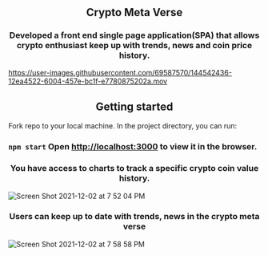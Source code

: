 #                                             <h2 align="center"> Crypto Meta Verse </h2>                                                      

 <h3 align='center' > Developed a front end single page application(SPA) that allows crypto enthusiast keep up with trends, news and coin price history. </h3>       



https://user-images.githubusercontent.com/69587570/144542436-12ea4522-6004-457e-bc1f-e7780875202a.mov


 <h2 align='center' > Getting started </h2>
Fork repo to your local machine.
In the project directory, you can run:

### `npm start`   Open [http://localhost:3000](http://localhost:3000) to view it in the browser.






<h3 align='center' > You have access to charts to track a specific crypto coin value history. </h3>

![Screen Shot 2021-12-02 at 7 52 04 PM](https://user-images.githubusercontent.com/69587570/144541531-38d79850-0dfa-49d6-84a1-e4470c108709.png)


<h3 align='center' >Users can keep up to date with trends, news in the crypto meta verse </h3>

![Screen Shot 2021-12-02 at 7 58 58 PM](https://user-images.githubusercontent.com/69587570/144541329-9d93e185-41c4-45c9-99ad-9ca1a8407a03.png)



